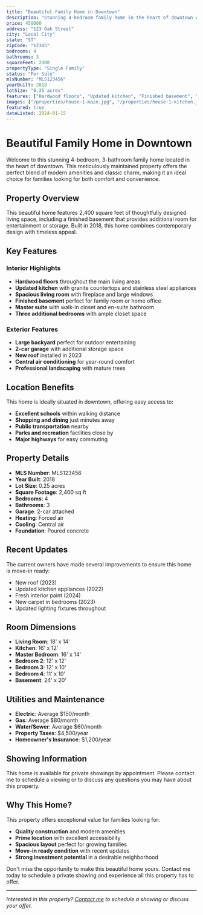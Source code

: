 ```yaml
---
title: "Beautiful Family Home in Downtown"
description: "Stunning 4-bedroom family home in the heart of downtown with modern amenities, spacious layout, and excellent location near schools and shopping."
price: 450000
address: "123 Oak Street"
city: "Local City"
state: "ST"
zipCode: "12345"
bedrooms: 4
bathrooms: 3
squareFeet: 2400
propertyType: "Single Family"
status: "For Sale"
mlsNumber: "MLS123456"
yearBuilt: 2018
lotSize: "0.25 acres"
features: ["Hardwood floors", "Updated kitchen", "Finished basement", "Large backyard", "2-car garage", "Central air", "New roof"]
images: ["/properties/house-1-main.jpg", "/properties/house-1-kitchen.jpg", "/properties/house-1-living.jpg"]
featured: true
dateListed: 2024-01-15
---
```


# Beautiful Family Home in Downtown

Welcome to this stunning 4-bedroom, 3-bathroom family home located in the heart of downtown. This meticulously maintained property offers the perfect blend of modern amenities and classic charm, making it an ideal choice for families looking for both comfort and convenience.

## Property Overview

This beautiful home features 2,400 square feet of thoughtfully designed living space, including a finished basement that provides additional room for entertainment or storage. Built in 2018, this home combines contemporary design with timeless appeal.

## Key Features

### Interior Highlights
- **Hardwood floors** throughout the main living areas
- **Updated kitchen** with granite countertops and stainless steel appliances
- **Spacious living room** with fireplace and large windows
- **Finished basement** perfect for family room or home office
- **Master suite** with walk-in closet and en-suite bathroom
- **Three additional bedrooms** with ample closet space

### Exterior Features
- **Large backyard** perfect for outdoor entertaining
- **2-car garage** with additional storage space
- **New roof** installed in 2023
- **Central air conditioning** for year-round comfort
- **Professional landscaping** with mature trees

## Location Benefits

This home is ideally situated in downtown, offering easy access to:
- **Excellent schools** within walking distance
- **Shopping and dining** just minutes away
- **Public transportation** nearby
- **Parks and recreation** facilities close by
- **Major highways** for easy commuting

## Property Details

- **MLS Number**: MLS123456
- **Year Built**: 2018
- **Lot Size**: 0.25 acres
- **Square Footage**: 2,400 sq ft
- **Bedrooms**: 4
- **Bathrooms**: 3
- **Garage**: 2-car attached
- **Heating**: Forced air
- **Cooling**: Central air
- **Foundation**: Poured concrete

## Recent Updates

The current owners have made several improvements to ensure this home is move-in ready:
- New roof (2023)
- Updated kitchen appliances (2022)
- Fresh interior paint (2024)
- New carpet in bedrooms (2023)
- Updated lighting fixtures throughout

## Room Dimensions

- **Living Room**: 18' x 14'
- **Kitchen**: 16' x 12'
- **Master Bedroom**: 16' x 14'
- **Bedroom 2**: 12' x 12'
- **Bedroom 3**: 12' x 10'
- **Bedroom 4**: 11' x 10'
- **Basement**: 24' x 20'

## Utilities and Maintenance

- **Electric**: Average $150/month
- **Gas**: Average $80/month
- **Water/Sewer**: Average $60/month
- **Property Taxes**: $4,500/year
- **Homeowner's Insurance**: $1,200/year

## Showing Information

This home is available for private showings by appointment. Please contact me to schedule a viewing or to discuss any questions you may have about this property.

## Why This Home?

This property offers exceptional value for families looking for:
- **Quality construction** and modern amenities
- **Prime location** with excellent accessibility
- **Spacious layout** perfect for growing families
- **Move-in ready condition** with recent updates
- **Strong investment potential** in a desirable neighborhood

Don't miss the opportunity to make this beautiful home yours. Contact me today to schedule a private showing and experience all this property has to offer.

---

*Interested in this property? [Contact me](/contact) to schedule a showing or discuss your offer.* 